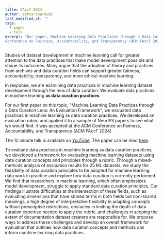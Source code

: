 ```yaml
---
title: FAccT 2024
author: eshta-bhardwaj
last_modified_at: ""
tags: 
  - paper
  - talk
excerpt: "Our paper, Machine Learning Data Practices through a Data Curation Lens: An Evaluation Framework, has been accepted at the ACM 
Conference on Fairness, Accountability, and Transparency (ACM FAccT 2024). See full post for the links to the paper and recorded talk."
---
```


Studies of dataset development in machine learning call for greater attention to the data practices 
that make model development possible and shape its outcomes. Many argue that the adoption of theory 
and practices from archives and data curation fields can support greater fairness, accountability, 
transparency, and more ethical machine learning.

In response, we are examining data practices in machine learning dataset development through the 
lens of data curation. We evaluate data practices in machine learning **as data curation practices**.

For our first paper on this topic, "Machine Learning Data Practices through a Data Curation Lens: 
An Evaluation Framework", we evaluated data practices in machine learning as data curation practices. 
We developed an evaluation rubric and applied it to a sample of NeurIPS papers to see 
what we would find. It was accepted at the ACM Conference on Fairness, Accountability, and 
Transparency (ACM FAccT 2024).

The 12 minute talk is available on [YouTube](https://youtu.be/C5VwJBE31JY?si=lFynqavsAiL8tPpF). 
The paper can be read [here](
https://doi.org/10.1145/3630106.3658955).

To evaluate data practices in machine learning as data curation practices, 
we developed a framework for evaluating machine learning datasets using data curation 
concepts and principles through a rubric. Through a mixed-methods analysis of evaluation results 
for 25 ML datasets, we study the feasibility of data curation principles to be adopted for machine 
learning data work in practice and explore how data curation is currently performed. We find that 
researchers in machine learning, which often emphasizes model development, struggle to apply 
standard data curation principles. Our findings illustrate difficulties at the intersection of 
these fields, such as evaluating dimensions that have shared terms in both fields but non-shared 
meanings, a high degree of interpretative flexibility in adapting concepts without 
prescriptive restrictions, obstacles in limiting the depth of data curation expertise needed to 
apply the rubric, and challenges in scoping the extent of documentation dataset creators are 
responsible for. We propose ways to address these challenges and develop an overall framework 
for evaluation that outlines how data curation concepts and methods can inform machine learning 
data practices.